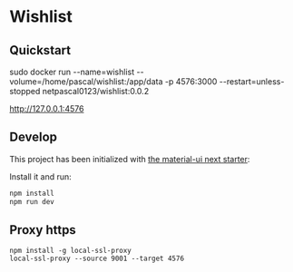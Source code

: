 # Wishlist

## Quickstart

sudo docker run --name=wishlist --volume=/home/pascal/wishlist:/app/data  -p 4576:3000 --restart=unless-stopped netpascal0123/wishlist:0.0.2

http://127.0.0.1:4576

## Develop

This project has been initialized with [the material-ui next starter](https://github.com/mui/material-ui):


Install it and run:

```sh
npm install
npm run dev
```

## Proxy https

```
npm install -g local-ssl-proxy
local-ssl-proxy --source 9001 --target 4576
```